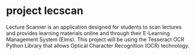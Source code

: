 # project lecscan
Lecture Scanner is an application designed for students to scan lectures and provides learning materials online and through their E-Learning Management System (Elms).
This project will be using the Tesseract OCR Python Library that allows Optical Character Recognition (OCR) technology.
